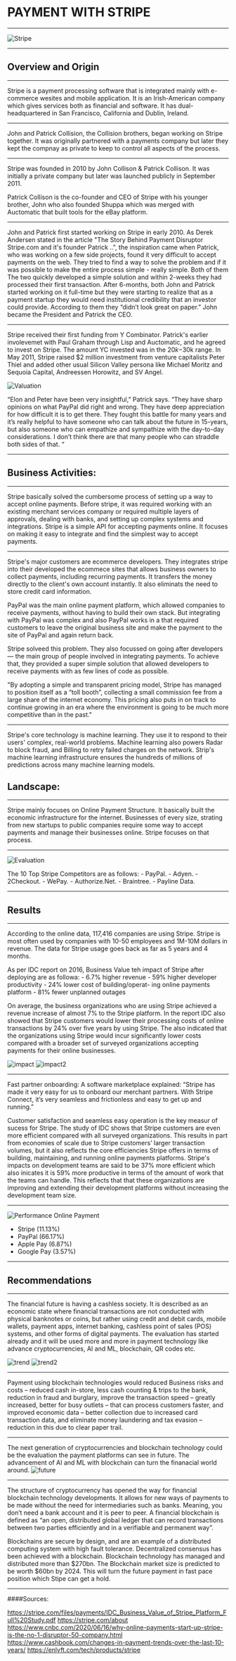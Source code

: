 # PAYMENT WITH STRIPE

---

![Stripe](https://stripe.com/img/v3/home/social.png)

---

## Overview and Origin

---

Stripe is a payment processing software that is integrated mainly with e-commerce wesites and mobile application. It is an  Irish-American company which gives services both as financial and software. It has dual-headquartered in San Francisco, California and Dublin, Ireland. 

---

John and Patrick Collision, the Collision brothers, began working on Stripe together. It was originally partnered with a payments company but later they kept the compnay as private to keep to control all aspects of the process.

---

Stripe was founded in 2010 by John Collison & Patrick Collison. It was initially a private company but later was launched publicly in September 2011. 

Patrick Collison is the co-founder and CEO of Stripe with  his younger brother, John who also founded Shuppa which was merged with Auctomatic that built tools for the eBay platform. 

---

John and Patrick first started working on Stripe in early 2010. As Derek Andersen stated in the article "The Story Behind Payment Disruptor Stripe.com and it's founder Patrick ..", the inspiration came when Patrick, who was working on a few side projects, found it very difficult to accept payments on the web. They tried to find a way to solve the problem and if it was possible to make the entire process simple - really simple. Both of them The two quickly developed a simple solution and within 2-weeks they had processed their first transaction.
After 6-months, both John and Patrick started working on it full-time but they were starting to realize that as a payment startup they would need institutional credibility that an investor could provide. According to them they “didn’t look great on paper.” John became the President and Patrick the CEO.

---

Stripe received their first funding from Y Combinator. Patrick's earlier involevemet with Paul Graham through Lisp and Auctomatic, and he agreed to invest on Stripe. The amount YC invested was in the $20k-$30k range. In May 2011, Stripe raised $2 million investment from venture capitalists Peter Thiel and added other usual Silicon Valley persona like Michael Moritz and Sequoia Capital, Andreessen Horowitz, and SV Angel.

![Valuation](https://lh3.googleusercontent.com/YviYnTSz78mok188eLb7ulsmPVg0Bo-IaUdxOgjT71_xATNRZbSJVxdt2bblGr7JP354BM9hhH5mZuVlFYX-fXZUoNeo7CBd5No6hW25mAx2LPy4H5eAjH4qY2idZaMlErXL06we)

“Elon and Peter have been very insightful,” Patrick says. “They have sharp opinions on what PayPal did right and wrong. They have deep appreciation for how difficult it is to get there. They fought this battle for many years and it’s really helpful to have someone who can talk about the future in 15-years, but also someone who can empathize and sympathize with the day-to-day considerations. I don’t think there are that many people who can straddle both sides of that. “

---

## Business Activities:

---

Stripe basically solved the cumbersome process of setting up a way to accept online payments. Before stripe, it was required working with an existing merchant services company or required multiple layers of approvals, dealing with banks, and setting up complex systems and integrations. Stripe is a simple API for accepting payments online. It focuses on making it easy to integrate and find the simplest way to accept payments.

---

Stripe's major customers are ecommerce developers. They integrates stripe into their developed the ecommece sites that allows business owners to collect payments, including recurring payments. It transfers the money directly to the client's own account instantly. It also eliminats the need to store credit card information.

PayPal was the main online payment platform, which allowed companies to receive payments, without having to build their own stack. But integrating with PayPal was complex and also PayPal works in a that required customers to leave the original business site and make the payment to the site of PayPal and again return back.

Stripe solveed this problem. They also focussed on going after developers — the main group of people involved in integrating payments. To achieve that, they provided a super simple solution that allowed developers to receive payments with as few lines of code as possible.

"By adopting a simple and transparent pricing model, Stripe has managed to position itself as a “toll booth”, collecting a small commission fee from a large share of the internet economy. This pricing also puts in on track to continue growing in an era where the environment is going to be much more competitive than in the past." 

---

Stripe's core technology is machine learning. They use it to respond to their users' complex, real-world problems. Machine learning also powers Radar to block fraud, and Billing to retry failed charges on the network. Strip's machine learning infrastructure ensures the hundreds of millions of predictions across many machine learning models.


## Landscape:

---

Stripe mainly focuses on Online Payment Structure. It basically built the economic infrastructure for the internet. Businesses of every size, strating from new startups to public companies require some way to accept payments and manage their businesses online. Stripe focuses on that process. 

---

![Evaluation](https://www.cashbook.com/wp-content/uploads/2020/06/Payment-Trends3-1024x575.png)

The 10 Top Stripe Competitors  are as follows:
    - PayPal.
    - Adyen.
    - 2Checkout.
    - WePay.
    - Authorize.Net.
    - Braintree.
    - Payline Data.

---

## Results

---

According to the online data, 117,416 companies are using Stripe. Stripe is most often used by companies with 10-50 employees and 1M-10M dollars in revenue. The data for Stripe usage goes back as far as 5 years and 4 months.

As per IDC report on 2016, Business Value teh impact of Stripe after deploying are as followa: 
    - 6.7% higher revenue
    - 59% higher developer productivity
    - 24% lower cost of building/operat- ing online payments platform
    - 81% fewer unplanned outages

On average, the business organizations who are using Stripe achieved a revenue increase of almost 7% to the Stripe platform. In the report IDC also showed that Stripe customers would lower their processing costs of online transactions by 24% over five years by using Stripe. The also indicated that the organizations using Stripe would incur significantly lower costs compared with a broader set of surveyed organizations accepting payments for their online businesses. 

![impact](https://enlyft.com/tech/static/images/static_charts/stripe_industry.png)
![impact2](https://enlyft.com/tech/static/images/static_charts/stripe_revenue_range.png)

---

Fast partner onboarding: A software marketplace explained: “Stripe has made it very easy for us to onboard our merchant partners. With Stripe Connect, it’s very seamless and frictionless and easy to get up and running.”

Customer satisfaction and seamless easy operation is the key measur of sucess for Stripe. The study of IDC shows that Stripe customers are even more efficient compared with all surveyed organizations. This results in part from economies of scale due to Stripe customers’ larger transaction volumes, but it also reflects the core efficiencies Stripe offers in terms of building, maintaining, and running online payments platforms.
Stripe's impacts on development teams are said to be 37% more efficient which also inicates it is 59% more productive in terms of the amount of work that the teams can handle. This reflects that that these organizations are improving and extending their development platforms without increasing the development team size.

---

![Performance](https://enlyft.com/tech/static/images/static_charts/stripe.png)
Online Payment
- Stripe (11.13%)
- PayPal (66.17%)
- Apple Pay (6.87%)
- Google Pay (3.57%)

---

## Recommendations

---

The financial future is having a cashless society. It is described as an economic state where financial transactions are not conducted with physical banknotes or coins,  but rather using credit and debit cards, mobile wallets, payment apps, internet banking, cashless point of sales (POS) systems, and other forms of digital payments. The evaluation has started already and it will be used more and more in payment technology like advance cryptocurrencies, AI and ML, blockchain, QR codes etc. 

![trend](https://www.cashbook.com/wp-content/uploads/2020/06/Payment-Trends11-1024x581.png)
![trend2](https://www.cashbook.com/wp-content/uploads/2020/06/Payment-Trends12-1024x581.png)

---

Payment using blockchain technologies would reduced Business risks and costs – reduced cash in-store, less cash counting & trips to the bank, reduction in fraud and burglary, improve the transaction speed – greatly increased, better for busy outlets – that can process customers faster, and improved economic data – better collection due to increased card transaction data, and eliminate money laundering and tax evasion – reduction in this due to clear paper trail.

---

The next generation of cryptocurrencies and blockchain technology could be the evaluation the payment platforms can see in future. The advancement of AI and ML with blockchain can turn the finanacial world around. 
![future](https://www.wowso.me/hs-fs/hubfs/Ten_disruptive_technologies_that_will_shape_the_future_rev.png?width=817&name=Ten_disruptive_technologies_that_will_shape_the_future_rev.png)

---

The structure of cryptocurrency has opened the way for financial blockchain technology developments. It allows for new ways of payments to be made without the need for intermediaries such as banks. Meaning, you don’t need a bank account and it is peer to peer. A financial blockchain is defined as “an open, distributed global ledger that can record transactions between two parties efficiently and in a verifiable and permanent way”.

Blockchains are secure by design, and are an example of a distributed computing system with high fault tolerance. Decentralized consensus has been achieved with a blockchain. Blockchain technology has managed and distributed more than $270bn. The Blockchain market size is predicted to be worth $60bn by 2024. This will turn the future payment in fast pace position which Stipe can get a hold. 

---

####Sources:

https://stripe.com/files/payments/IDC_Business_Value_of_Stripe_Platform_Full%20Study.pdf
https://stripe.com/about
https://www.cnbc.com/2020/06/16/why-online-payments-start-up-stripe-is-the-no-1-disruptor-50-company.html
https://www.cashbook.com/changes-in-payment-trends-over-the-last-10-years/
https://enlyft.com/tech/products/stripe